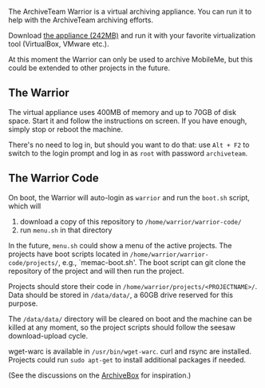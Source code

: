 The ArchiveTeam Warrior is a virtual archiving appliance. You can run it to help with the ArchiveTeam archiving efforts.

Download [the appliance (242MB)](http://archive.org/download/archiveteam-warrior/archiveteam-warrior-v1.ova) and run it with your favorite virtualization tool (VirtualBox, VMware etc.).

At this moment the Warrior can only be used to archive MobileMe, but this could be extended to other projects in the future.

## The Warrior ##

The virtual appliance uses 400MB of memory and up to 70GB of disk space. Start it and follow the instructions on screen. If you have enough, simply stop or reboot the machine.

There's no need to log in, but should you want to do that: use `Alt + F2` to switch to the login prompt and log in as `root` with password `archiveteam`.


## The Warrior Code ##

On boot, the Warrior will auto-login as `warrior` and run the `boot.sh` script, which will

1. download a copy of this repository to `/home/warrior/warrior-code/`
2. run `menu.sh` in that directory

In the future, `menu.sh` could show a menu of the active projects. The projects have boot scripts located in `/home/warrior/warrior-code/projects/`, e.g., `memac-boot.sh'. The boot script can git clone the repository of the project and will then run the project.

Projects should store their code in `/home/warrior/projects/<PROJECTNAME>/`. Data should be stored in `/data/data/`, a 60GB drive reserved for this purpose.

The `/data/data/` directory will be cleared on boot and the machine can be killed at any moment, so the project scripts should follow the seesaw download-upload cycle.

wget-warc is available in `/usr/bin/wget-warc`. curl and rsync are installed. Projects could run `sudo apt-get` to install additional packages if needed.

(See the discussions on the [ArchiveBox](http://www.archiveteam.org/index.php?title=ArchiveBox) for inspiration.)

